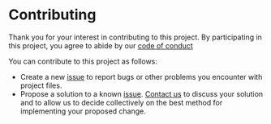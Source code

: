 # Contributing

Thank you for your interest in contributing to this project. By participating in this project, you
agree to abide by our [code of conduct](CODE_OF_CONDUCT.md)

You can contribute to this project as follows:
* Create a new [issue](https://github.com/SNARL1/translocation/issues) to report bugs or other problems you encounter with project files. 
* Propose a solution to a known [issue](https://github.com/SNARL1/translocation/issues). [Contact us](https://github.com/SNARL1/translocation#contact) 
  to discuss your solution and to allow us to decide collectively on the best method for implementing your proposed change. 

